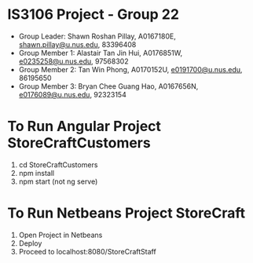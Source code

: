 # IS3106 Project - Group 22
- Group Leader: Shawn Roshan Pillay, A0167180E, shawn.pillay@u.nus.edu, 83396408
- Group Member 1: Alastair Tan Jin Hui, A0176851W, e0235258@u.nus.edu, 97568302
- Group Member 2: Tan Win Phong, A0170152U, e0191700@u.nus.edu, 86195650
- Group Member 3: Bryan Chee Guang Hao, A0167656N, e0176089@u.nus.edu, 92323154


# To Run Angular Project StoreCraftCustomers
1. cd StoreCraftCustomers
2. npm install
3. npm start (not ng serve)

# To Run Netbeans Project StoreCraft
1. Open Project in Netbeans
2. Deploy
3. Proceed to localhost:8080/StoreCraftStaff
